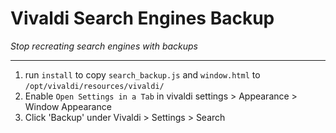 # Vivaldi Search Engines Backup  
_Stop recreating search engines with backups_  

---  

1. run `install` to copy `search_backup.js` and `window.html` to `/opt/vivaldi/resources/vivaldi/`  
2. Enable `Open Settings in a Tab` in vivaldi settings > Appearance > Window Appearance  
3. Click 'Backup' under Vivaldi > Settings > Search  
